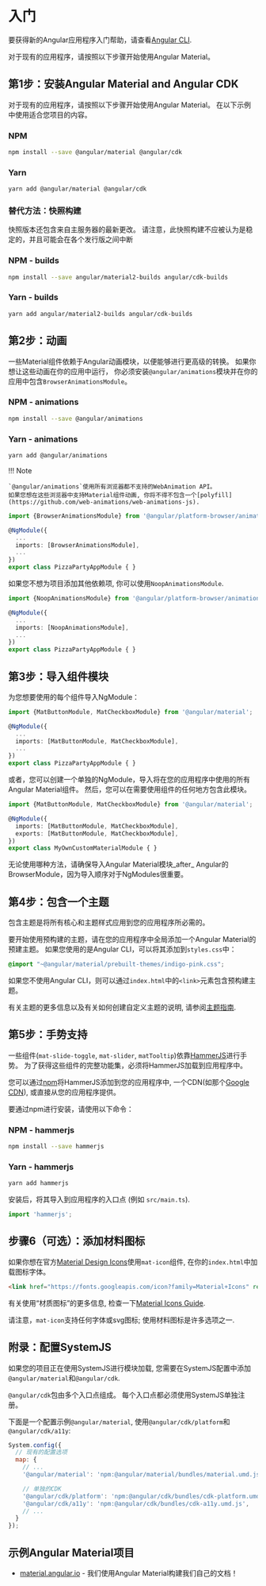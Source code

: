 # 入门

要获得新的Angular应用程序入门帮助，请查看[Angular CLI](https://cli.angular.io/).

对于现有的应用程序，请按照以下步骤开始使用Angular Material。

## 第1步：安装Angular Material and Angular CDK

对于现有的应用程序，请按照以下步骤开始使用Angular Material。
在以下示例中使用适合您项目的内容。

### NPM

```bash
npm install --save @angular/material @angular/cdk
```

### Yarn

```bash
yarn add @angular/material @angular/cdk
```

### 替代方法：快照构建

快照版本还包含来自主服务器的最新更改。
请注意，此快照构建不应被认为是稳定的，并且可能会在各个发行版之间中断

### NPM - builds

```bash
npm install --save angular/material2-builds angular/cdk-builds
```

### Yarn - builds

```bash
yarn add angular/material2-builds angular/cdk-builds
```

## 第2步：动画

一些Material组件依赖于Angular动画模块，以便能够进行更高级的转换。
如果你想让这些动画在你的应用中运行， 你必须安装`@angular/animations`模块并在你的应用中包含`BrowserAnimationsModule`。

### NPM - animations

```bash
npm install --save @angular/animations
```

### Yarn - animations

```bash
yarn add @angular/animations
```

!!! Note

    `@angular/animations`使用所有浏览器都不支持的WebAnimation API。
    如果您想在这些浏览器中支持Material组件动画, 你将不得不包含一个[polyfill](https://github.com/web-animations/web-animations-js).

```ts
import {BrowserAnimationsModule} from '@angular/platform-browser/animations';

@NgModule({
  ...
  imports: [BrowserAnimationsModule],
  ...
})
export class PizzaPartyAppModule { }
```

如果您不想为项目添加其他依赖项, 你可以使用`NoopAnimationsModule`.

```ts
import {NoopAnimationsModule} from '@angular/platform-browser/animations';

@NgModule({
  ...
  imports: [NoopAnimationsModule],
  ...
})
export class PizzaPartyAppModule { }
```

## 第3步：导入组件模块

为您想要使用的每个组件导入NgModule：

```ts
import {MatButtonModule, MatCheckboxModule} from '@angular/material';

@NgModule({
  ...
  imports: [MatButtonModule, MatCheckboxModule],
  ...
})
export class PizzaPartyAppModule { }
```

或者，您可以创建一个单独的NgModule，导入将在您的应用程序中使用的所有Angular Material组件。
然后，您可以在需要使用组件的任何地方包含此模块。

```ts
import {MatButtonModule, MatCheckboxModule} from '@angular/material';

@NgModule({
  imports: [MatButtonModule, MatCheckboxModule],
  exports: [MatButtonModule, MatCheckboxModule],
})
export class MyOwnCustomMaterialModule { }
```

无论使用哪种方法，请确保导入Angular Material模块_after_ Angular的BrowserModule，因为导入顺序对于NgModules很重要。

## 第4步：包含一个主题

包含主题是将所有核心和主题样式应用到您的应用程序所必需的。

要开始使用预构建的主题，请在您的应用程序中全局添加一个Angular Material的预建主题。
如果您使用的是Angular CLI，可以将其添加到`styles.css`中：

```css
@import "~@angular/material/prebuilt-themes/indigo-pink.css";
```

如果您不使用Angular CLI，则可以通过`index.html`中的`<link>`元素包含预构建主题。

有关主题的更多信息以及有关如何创建自定义主题的说明, 请参阅[主题指南](./theming.md).

## 第5步：手势支持

一些组件(`mat-slide-toggle`, `mat-slider`, `matTooltip`)依靠[HammerJS](http://hammerjs.github.io/)进行手势。
为了获得这些组件的完整功能集，必须将HammerJS加载到应用程序中。

您可以通过[npm](https://www.npmjs.com/package/hammerjs)将HammerJS添加到您的应用程序中, 一个CDN(如那个[Google CDN](https://developers.google.com/speed/libraries/#hammerjs)), 或直接从您的应用程序提供。

要通过npm进行安装，请使用以下命令：

### NPM - hammerjs

```bash
npm install --save hammerjs
```

### Yarn - hammerjs

```bash
yarn add hammerjs
```

安装后，将其导入到应用程序的入口点 (例如 `src/main.ts`).

```ts
import 'hammerjs';
```

## 步骤6（可选）：添加材料图标

如果你想在官方[Material Design Icons](https://material.io/icons/)使用`mat-icon`组件, 在你的`index.html`中加载图标字体。

```html
<link href="https://fonts.googleapis.com/icon?family=Material+Icons" rel="stylesheet">
```

有关使用“材质图标”的更多信息, 检查一下[Material Icons Guide](https://google.github.io/material-design-icons/).

请注意，`mat-icon`支持任何字体或svg图标; 使用材料图标是许多选项之一.

## 附录：配置SystemJS

如果您的项目正在使用SystemJS进行模块加载, 您需要在SystemJS配置中添加`@angular/material`和`@angular/cdk`.

`@angular/cdk`包由多个入口点组成。
每个入口点都必须使用SystemJS单独注册。

下面是一个配置示例`@angular/material`, 使用`@angular/cdk/platform`和`@angular/cdk/a11y`:

```js
System.config({
  // 现有的配置选项
  map: {
    // ...
    '@angular/material': 'npm:@angular/material/bundles/material.umd.js',

    // 单独的CDK
    '@angular/cdk/platform': 'npm:@angular/cdk/bundles/cdk-platform.umd.js',
    '@angular/cdk/a11y': 'npm:@angular/cdk/bundles/cdk-a11y.umd.js',
    // ...
  }
});
```

## 示例Angular Material项目

- [material.angular.io](https://material.angular.io) - 我们使用Angular Material构建我们自己的文档！